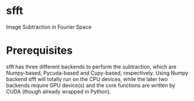 # sfft
Image Subtraction in Fourier Space 

# Prerequisites
sfft has three different backends to perform the subtraction, which are Numpy-based, Pycuda-based and Cupy-based, respectively. 
Using Numpy backend sfft will totally run on the CPU devices, while the later two backends require GPU device(s) and the core functions are written by CUDA (though already wrapped in Python).
